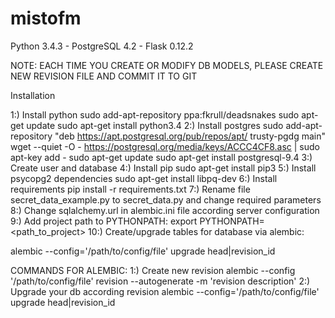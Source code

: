 # mistofm
Python 3.4.3 - PostgreSQL 4.2 - Flask 0.12.2

NOTE: EACH TIME YOU CREATE OR MODIFY DB MODELS, PLEASE CREATE NEW REVISION FILE AND COMMIT IT TO GIT

Installation

1:) Install python
sudo add-apt-repository ppa:fkrull/deadsnakes
sudo apt-get update
sudo apt-get install python3.4
2:) Install postgres
sudo add-apt-repository "deb https://apt.postgresql.org/pub/repos/apt/ trusty-pgdg main"
wget --quiet -O - https://postgresql.org/media/keys/ACCC4CF8.asc | sudo apt-key add -
sudo apt-get update
sudo apt-get install postgresql-9.4
3:) Create user and database
4:) Install pip
sudo apt-get install pip3
5:) Install psycopg2 dependencies
sudo apt-get install libpq-dev
6:) Install requirements
pip install -r requirements.txt
7:) Rename file secret_data_example.py to secret_data.py and change required parameters
8:) Change sqlalchemy.url in alembic.ini file according server configuration
9:) Add project path to PYTHONPATH:
export PYTHONPATH=<path_to_project>
10:) Create/upgrade tables for database via alembic:

alembic --config='/path/to/config/file' upgrade head|revision_id

COMMANDS FOR ALEMBIC:
1:) Create new revision
alembic --config '/path/to/config/file' revision --autogenerate -m 'revision description'
2:) Upgrade your db according revision
alembic --config='/path/to/config/file' upgrade head|revision_id
